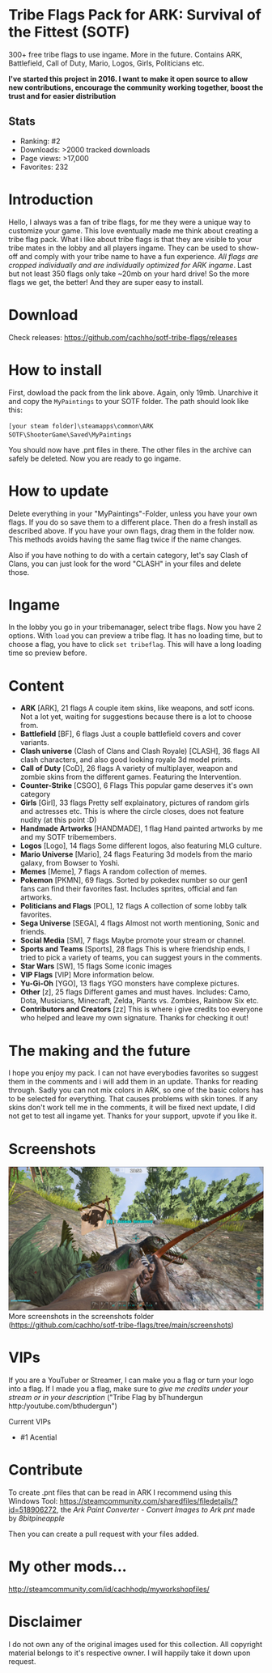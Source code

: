 # Tribe Flags Pack for ARK: Survival of the Fittest (SOTF)
300+ free tribe flags to use ingame. More in the future. Contains ARK, Battlefield, Call of Duty, Mario, Logos, Girls, Politicians etc.

**I've started this project in 2016. I want to make it open source to allow new contributions, encourage the community working together, boost the trust and for easier distribution**

## Stats
* Ranking: #2
* Downloads: >2000 tracked downloads
* Page views: >17,000
* Favorites: 232

# Introduction
Hello, I always was a fan of tribe flags, for me they were a unique way to customize your game. This love eventually made me think about creating a tribe flag pack. What i like about tribe flags is that they are visible to your tribe mates in the lobby and all players ingame. They can be used to show-off and comply with your tribe name to have a fun experience. 
*All flags are cropped individually and are individually optimized for ARK ingame*. 
Last but not least 350 flags only take ~20mb on your hard drive! So the more flags we get, the better! And they are super easy to install.

# Download
Check releases: https://github.com/cachho/sotf-tribe-flags/releases

# How to install
First, dowload the pack from the link above. Again, only 19mb. Unarchive it and copy the `MyPaintings` to your SOTF folder. The path should look like this: 

`[your steam folder]\steamapps\common\ARK SOTF\ShooterGame\Saved\MyPaintings` 

You should now have .pnt files in there. The other files in the archive can safely be deleted.  Now you are ready to go ingame.

# How to update

Delete everything in your "MyPaintings"-Folder, unless you have your own flags. If you do so save them to a different place. Then do a fresh install as described above. If you have your own flags, drag them in the folder now. This methods avoids having the same flag twice if the name changes. 

Also if you have nothing to do with a certain category, let's say Clash of Clans, you can just look for the word "CLASH" in your files and delete those.

# Ingame

In the lobby you go in your tribemanager, select tribe flags. Now you have 2 options. With `load` you can preview a tribe flag. It has no loading time, but to choose a flag, you have to click `set tribeflag`. This will have a long loading time so preview before.

# Content

* **ARK** [ARK], 21 flags
A couple item skins, like weapons, and sotf icons. Not a lot yet, waiting for suggestions because there is a lot to choose from.
* **Battlefield** [BF], 6 flags
Just a couple battlefield covers and cover variants.
* **Clash universe** (Clash of Clans and Clash Royale) [CLASH], 36 flags
All clash characters, and also good looking royale 3d model prints.
* **Call of Duty** [CoD], 26 flags
A variety of multiplayer, weapon and zombie skins from the different games. Featuring the Intervention.
* **Counter-Strike** [CSGO], 6 Flags
This popular game deserves it's own category
* **Girls** [Girl], 33 flags Pretty self explainatory, pictures of random girls and actresses etc. This is where the circle closes, does not feature nudity (at this point :D)
* **Handmade Artworks** [HANDMADE], 1 flag
Hand painted artworks by me and my SOTF tribemembers.
* **Logos** [Logo], 14 flags
Some different logos, also featuring MLG culture.
* **Mario Universe** [Mario], 24 flags
Featuring 3d models from the mario galaxy, from Bowser to Yoshi.
* **Memes** [Meme], 7 flags
A random collection of memes.
* **Pokemon** [PKMN], 69 flags.
Sorted by pokedex number so our gen1 fans can find their favorites fast. Includes sprites, official and fan artworks.
* **Politicians and Flags** [POL], 12 flags
A collection of some lobby talk favorites.
* **Sega Universe** [SEGA], 4 flags
Almost not worth mentioning, Sonic and friends.
* **Social Media** [SM], 7 flags
Maybe promote your stream or channel.
* **Sports and Teams** [Sports], 28 flags
This is where friendship ends, I tried to pick a variety of teams, you can suggest yours in the comments.
* **Star Wars** [SW], 15 flags
Some iconic images
* **VIP Flags** [VIP]
More information below.
* **Yu-Gi-Oh** [YGO], 13 flags
YGO monsters have complexe pictures.
* **Other** [z], 25 flags
Different games and must haves. Includes: Camo, Dota, Musicians, Minecraft, Zelda, Plants vs. Zombies, Rainbow Six etc. 
* **Contributors and Creators** [zz]
This is where i give credits too everyone who helped and leave my own signature. Thanks for checking it out!

# The making and the future
I hope you enjoy my pack. I can not have everybodies favorites so suggest them in the comments and i will add them in an update. Thanks for reading through. Sadly you can not mix colors in ARK, so one of the basic colors has to be selected for everything. That causes problems with skin tones. If any skins don't work tell me in the comments, it will be fixed next update, I did not get to test all ingame yet. Thanks for your support, upvote if you like it.

# Screenshots
![screenshot](https://github.com/cachho/sotf-tribe-flags/blob/main/screenshots/407530_screenshots_20161016140639_1.jpg?raw=true)
More screenshots in the screenshots folder (https://github.com/cachho/sotf-tribe-flags/tree/main/screenshots) 

# VIPs
If you are a YouTuber or Streamer, I can make you a flag or turn your logo into a flag. If I made you a flag, make sure to *give me credits under your stream or in your description* ("Tribe Flag by bThundergun http:/youtube.com/bthudergun")

Current VIPs
* #1 Acential

# Contribute
To create .pnt files that can be read in ARK I recommend using this Windows Tool: https://steamcommunity.com/sharedfiles/filedetails/?id=518906272, the *Ark Paint Converter - Convert Images to Ark pnt* made by *8bitpineapple*

Then you can create a pull request with your files added.

# My other mods...
http://steamcommunity.com/id/cachhodp/myworkshopfiles/


# Disclaimer
I do not own any of the original images used for this collection. All copyright material belongs to it's respective owner. I will happily take it down upon request.
